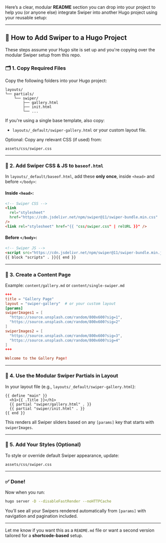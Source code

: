 Here’s a clear, modular **README** section you can drop into your project to help you (or anyone else) integrate Swiper into another Hugo project using your reusable setup:

---

## 🧭 How to Add Swiper to a Hugo Project

These steps assume your Hugo site is set up and you're copying over the modular Swiper setup from this repo.

### 🗂 1. **Copy Required Files**

Copy the following folders into your Hugo project:

```
layouts/
└── partials/
    └── swiper/
        ├── gallery.html
        ├── init.html
        └── ...
```

If you're using a single base template, also copy:

- `layouts/_default/swiper-gallery.html` or your custom layout file.

Optional: Copy any relevant CSS (if used) from:

```
assets/css/swiper.css
```

---

### 🧩 2. **Add Swiper CSS & JS to `baseof.html`**

In `layouts/_default/baseof.html`, add these **only once**, inside `<head>` and before `</body>`:

#### Inside `<head>`:

```html
<!-- Swiper CSS -->
<link
  rel="stylesheet"
  href="https://cdn.jsdelivr.net/npm/swiper@11/swiper-bundle.min.css"
/>
<link rel="stylesheet" href="{{ "css/swiper.css" | relURL }}" />
```

#### Before `</body>`:

```html
<!-- Swiper JS -->
<script src="https://cdn.jsdelivr.net/npm/swiper@11/swiper-bundle.min.js"></script>
{{ block "scripts" . }}{{ end }}
```

---

### 📄 3. **Create a Content Page**

Example: `content/gallery.md` or `content/single-swiper.md`

```toml
+++
title = "Gallery Page"
layout = "swiper-gallery"  # or your custom layout
[params]
swiperImages1 = [
  "https://source.unsplash.com/random/800x600?sig=1",
  "https://source.unsplash.com/random/800x600?sig=2"
]
swiperImages2 = [
  "https://source.unsplash.com/random/800x600?sig=3",
  "https://source.unsplash.com/random/800x600?sig=4"
]
+++

Welcome to the Gallery Page!
```

---

### 🧱 4. **Use the Modular Swiper Partials in Layout**

In your layout file (e.g., `layouts/_default/swiper-gallery.html`):

```go-html
{{ define "main" }}
  <h1>{{ .Title }}</h1>
  {{ partial "swiper/gallery.html" . }}
  {{ partial "swiper/init.html" . }}
{{ end }}
```

This renders all Swiper sliders based on any `[params]` key that starts with `swiperImages`.

---

### 🔁 5. **Add Your Styles (Optional)**

To style or override default Swiper appearance, update:

```
assets/css/swiper.css
```

---

### ✅ Done!

Now when you run:

```bash
hugo server -D --disableFastRender --noHTTPCache
```

You’ll see all your Swipers rendered automatically from `[params]` with navigation and pagination included.

---

Let me know if you want this as a `README.md` file or want a second version tailored for a **shortcode-based** setup.
